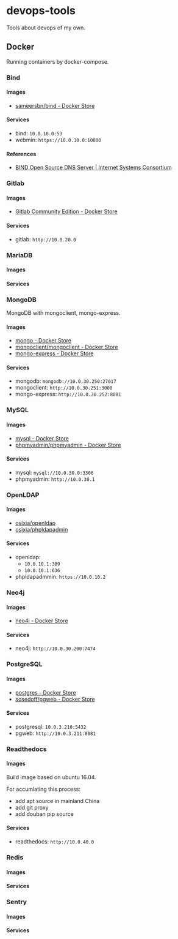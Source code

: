 # devops-tools

Tools about devops of my own.

## Docker

Running containers by docker-compose.

### Bind

#### Images

* [sameersbn/bind - Docker Store](https://store.docker.com/community/images/sameersbn/bind)

#### Services

* bind: `10.0.10.0:53`
* webmin: `https://10.0.10.0:10000`

#### References

* [BIND Open Source DNS Server | Internet Systems Consortium](https://www.isc.org/downloads/bind/)

### Gitlab

#### Images

* [Gitlab Community Edition - Docker Store](https://store.docker.com/images/gitlab-community-edition)

#### Services

* gitlab: `http://10.0.20.0`

### MariaDB

#### Images

#### Services

### MongoDB

MongoDB with mongoclient, mongo-express.

#### Images

* [mongo - Docker Store](https://store.docker.com/images/mongo)
* [mongoclient/mongoclient - Docker Store](https://store.docker.com/community/images/mongoclient/mongoclient)
* [mongo-express - Docker Store](https://store.docker.com/images/mongo-express)

#### Services

* mongodb: `mongodb://10.0.30.250:27017`
* mongoclient: `http://10.0.30.251:3000`
* mongo-express: `http://10.0.30.252:8081`

### MySQL

#### Images

* [mysql - Docker Store](https://store.docker.com/images/mysql)
* [phpmyadmin/phpmyadmin - Docker Store](https://store.docker.com/community/images/phpmyadmin/phpmyadmin)

#### Services

* mysql: `mysql://10.0.30.0:3306`
* phpmyadmin: `http://10.0.30.1`

### OpenLDAP

#### Images

* [osixia/openldap](https://github.com/osixia/docker-openldap)
* [osixia/phpldapadmin](https://github.com/osixia/docker-phpLDAPadmin)

#### Services

* openldap: 
    - `10.0.10.1:389`
    - `10.0.10.1:636`
* phpldapadmmin: `https://10.0.10.2`

### Neo4j

#### Images

* [neo4j - Docker Store](https://store.docker.com/images/neo4j)

#### Services

* neo4j: `http://10.0.30.200:7474`

### PostgreSQL

#### Images

* [postgres - Docker Store](https://store.docker.com/images/postgres)
* [sosedoff/pgweb - Docker Store](https://store.docker.com/community/images/sosedoff/pgweb)

#### Services

* postgresql: `10.0.3.210:5432`
* pgweb: `http://10.0.3.211:8081`

### Readthedocs

#### Images

Build image based on ubuntu 16.04.

For accumlating this process:
* add apt source in mainland China
* add git proxy
* add douban pip source

#### Services

* readthedocs: `http://10.0.40.0`

### Redis

#### Images

#### Services

### Sentry

#### Images

#### Services

